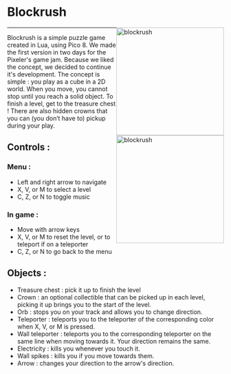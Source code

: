 # Blockrush
<img alt="blockrush" src="https://cdn.discordapp.com/attachments/404884236542410753/528219427452354560/6C9D2F44-F707-480C-AF45-DE76D772FCE8.jpeg" style="clear:right; float:right; width:250px; height: 250px;"/>
<hr>
<img alt="blockrush" src="https://cdn.discordapp.com/attachments/404884236542410753/528239769524895744/B89BA356-E0A1-4C2D-BB55-47CBB26E3953.jpeg" style="clear:right; float:right; width:250px; height: 250px;"/>
Blockrush is a simple puzzle game created in Lua, using Pico 8. We made the first version in two days for the Pixeler's game jam. Because we liked the concept, we decided to continue it's development.
The concept is simple : you play as a cube in a 2D world. When you move, you cannot stop until you reach a solid object. To finish a level, get to the treasure chest ! There are also hidden crowns that you can (you don’t have to) pickup during your play.

## Controls :

### Menu :

- Left and right arrow to navigate
- X, V, or M to select a level
- C, Z, or N to toggle music


### In game :

- Move with arrow keys
- X, V, or M to reset the level, or to teleport if on a teleporter
- C, Z, or N to go back to the menu


## Objects :

- Treasure chest : pick it up to finish the level
- Crown : an optional collectible that can be picked up in each level, picking it up brings you to the start of the level.
- Orb : stops you on your track and allows you to change direction.
- Teleporter : teleports you to the teleporter of the corresponding color when X, V, or M is pressed.
- Wall teleporter : teleports you to the corresponding teleporter on the same line when moving towards it. Your direction remains the same.
- Electricity : kills you whenever you touch it.
- Wall spikes : kills you if you move towards them.
- Arrow : changes your direction to the arrow's direction.
